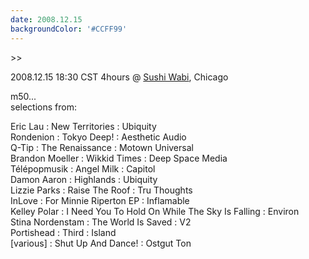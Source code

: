 ```yaml
---
date: 2008.12.15
backgroundColor: '#CCFF99'
---
```


\>>


2008.12.15 18:30 CST 4hours @ [Sushi Wabi](http://www.sushiwabi.com/), Chicago  


m50...  
selections from:  

Eric Lau : New Territories : Ubiquity  
Rondenion : Tokyo Deep! : Aesthetic Audio  
Q-Tip : The Renaissance : Motown Universal  
Brandon Moeller : Wikkid Times : Deep Space Media  
Télépopmusik : Angel Milk : Capitol  
Damon Aaron : Highlands : Ubiquity  
Lizzie Parks : Raise The Roof : Tru Thoughts  
InLove : For Minnie Riperton EP : Inflamable  
Kelley Polar : I Need You To Hold On While The Sky Is Falling : Environ  
Stina Nordenstam : The World Is Saved : V2  
Portishead : Third : Island  
\[various\] : Shut Up And Dance! : Ostgut Ton